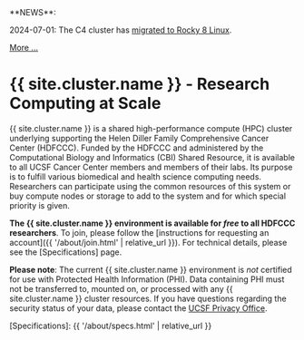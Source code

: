 <div class="alert alert-info" role="alert" markdown="1">
**NEWS**:<br/>

2024-07-01: The C4 cluster has [migrated to Rocky 8
Linux](/software/rocky-8-linux.html).<br>

<a href="{{ '/about/news.html' | relative_url }}">More ...</a>
</div>


# {{ site.cluster.name }} - Research Computing at Scale

{{ site.cluster.name }} is a shared high-performance compute (HPC)
cluster underlying supporting the Helen Diller Family Comprehensive
Cancer Center (HDFCCC). Funded by the HDFCCC and administered by the
Computational Biology and Informatics (CBI) Shared Resource, it is
available to all UCSF Cancer Center members and members of their
labs. Its purpose is to fulfill various biomedical and health science
computing needs.  Researchers can participate using the common
resources of this system or buy compute nodes or storage to add to the
system and for which special priority is given.

**The {{ site.cluster.name }} environment is available for _free_ to
all HDFCCC researchers**.  To join, please follow the [instructions
for requesting an account]({{ '/about/join.html' | relative_url }}).
For technical details, please see the [Specifications] page.

**Please note**: The current {{ site.cluster.name }} environment is
*not* certified for use with Protected Health Information (PHI).  Data
containing PHI must not be transferred to, mounted on, or processed
with any {{ site.cluster.name }} cluster resources.  If you have
questions regarding the security status of your data, please contact
the [UCSF Privacy Office].


[UCSF Privacy Office]: https://hipaa.ucsf.edu/
[Specifications]: {{ '/about/specs.html' | relative_url }}
